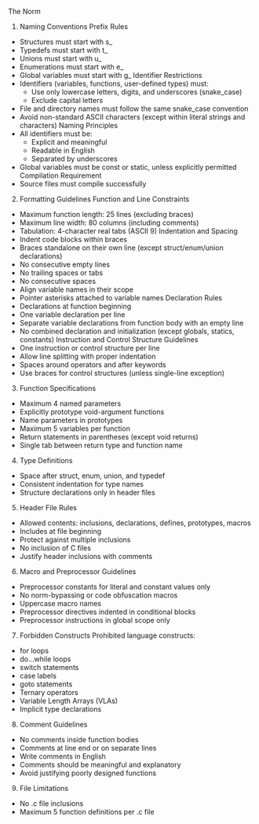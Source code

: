 The Norm

1. Naming Conventions
Prefix Rules
- Structures must start with s_
- Typedefs must start with t_
- Unions must start with u_
- Enumerations must start with e_
- Global variables must start with g_
Identifier Restrictions
- Identifiers (variables, functions, user-defined types) must:
  - Use only lowercase letters, digits, and underscores (snake_case)
  - Exclude capital letters
- File and directory names must follow the same snake_case convention
- Avoid non-standard ASCII characters (except within literal strings and characters)
Naming Principles
- All identifiers must be:
  - Explicit and meaningful
  - Readable in English
  - Separated by underscores
- Global variables must be const or static, unless explicitly permitted
Compilation Requirement
- Source files must compile successfully

2. Formatting Guidelines
Function and Line Constraints
- Maximum function length: 25 lines (excluding braces)
- Maximum line width: 80 columns (including comments)
- Tabulation: 4-character real tabs (ASCII 9)
Indentation and Spacing
- Indent code blocks within braces
- Braces standalone on their own line (except struct/enum/union declarations)
- No consecutive empty lines
- No trailing spaces or tabs
- No consecutive spaces
- Align variable names in their scope
- Pointer asterisks attached to variable names
Declaration Rules
- Declarations at function beginning
- One variable declaration per line
- Separate variable declarations from function body with an empty line
- No combined declaration and initialization (except globals, statics, constants)
Instruction and Control Structure Guidelines
- One instruction or control structure per line
- Allow line splitting with proper indentation
- Spaces around operators and after keywords
- Use braces for control structures (unless single-line exception)

3. Function Specifications
- Maximum 4 named parameters
- Explicitly prototype void-argument functions
- Name parameters in prototypes
- Maximum 5 variables per function
- Return statements in parentheses (except void returns)
- Single tab between return type and function name

4. Type Definitions
- Space after struct, enum, union, and typedef
- Consistent indentation for type names
- Structure declarations only in header files

5. Header File Rules
- Allowed contents: inclusions, declarations, defines, prototypes, macros
- Includes at file beginning
- Protect against multiple inclusions
- No inclusion of C files
- Justify header inclusions with comments

6. Macro and Preprocessor Guidelines
- Preprocessor constants for literal and constant values only
- No norm-bypassing or code obfuscation macros
- Uppercase macro names
- Preprocessor directives indented in conditional blocks
- Preprocessor instructions in global scope only

7. Forbidden Constructs
Prohibited language constructs:
- for loops
- do...while loops
- switch statements
- case labels
- goto statements
- Ternary operators
- Variable Length Arrays (VLAs)
- Implicit type declarations

8. Comment Guidelines
- No comments inside function bodies
- Comments at line end or on separate lines
- Write comments in English
- Comments should be meaningful and explanatory
- Avoid justifying poorly designed functions

9. File Limitations
- No .c file inclusions
- Maximum 5 function definitions per .c file
